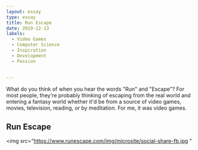 ```yaml
---
layout: essay
type: essay
title: Run Escape
date: 2019-12-13
labels:
  - Video Games
  - Computer Science
  - Inspiration
  - Development
  - Passion
  
 
---
```

What do you think of when you hear the words "Run" and "Escape"? For most people, they're probably thinking of escaping from the real world and entering a fantasy world whether it'd be from a source of video games, movies, television, reading, or by meditation. For me, it was video games.

## Run Escape

<img src="https://www.runescape.com/img/microsite/social-share-fb.jpg "</img>